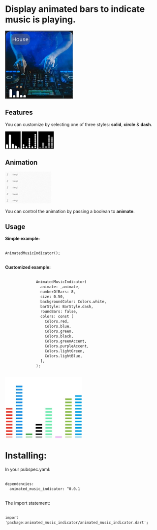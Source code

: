 # Display animated bars to indicate music is playing.

![Alt Text](https://github.com/Kerandon/animated_music_indicator/blob/main/images/house_example.gif)

## Features

You can customize by selecting one of three styles: **solid**, **circle** & **dash**.


<p float="center">
  <img src="https://github.com/Kerandon/animated_music_indicator/blob/main/images/solid.gif" width="50" />
  <img src="https://github.com/Kerandon/animated_music_indicator/blob/main/images/circles.gif" width="50" /> 
  <img src="https://github.com/Kerandon/animated_music_indicator/blob/main/images/dashes.gif" width="50" />
</p>

## Animation

<p float="center">
  <img src="https://github.com/Kerandon/animated_music_indicator/blob/main/images/animate_example.gif" width="150" />
</p>

You can control the animation by passing a boolean to **animate**.

## Usage

**Simple example:**

```

AnimatedMusicIndicator();


```

**Customized example:**

```

              AnimatedMusicIndicator(
                animate: _animate,
                numberOfBars: 8,
                size: 0.50,
                backgroundColor: Colors.white,
                barStyle: BarStyle.dash,
                roundBars: false,
                colors: const [
                  Colors.red,
                  Colors.blue,
                  Colors.green,
                  Colors.black,
                  Colors.greenAccent,
                  Colors.purpleAccent,
                  Colors.lightGreen,
                  Colors.lightBlue,
                ],
              );
              
```

<p float="center">
  <img src="https://github.com/Kerandon/animated_music_indicator/blob/main/images/color_dash_bars_example.gif" width="250" />
</p>

# Installing:

In your pubspec.yaml:

```

dependencies:
  animated_music_indicator: ^0.0.1
  
```

The import statement:

```

import 'package:animated_music_indicator/animated_music_indicator.dart';

```
